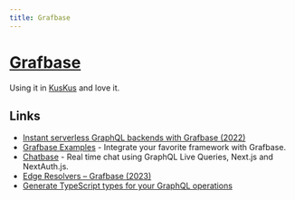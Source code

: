 ```yaml
---
title: Grafbase
---
```


# [Grafbase](https://grafbase.com/)

Using it in [KusKus](../../ideas/kuskus.md) and love it.

## Links

- [Instant serverless GraphQL backends with Grafbase (2022)](https://www.youtube.com/watch?v=JMizhu3ut-M)
- [Grafbase Examples](https://github.com/grafbase/examples) - Integrate your favorite framework with Grafbase.
- [Chatbase](https://github.com/notrab/chatbase) - Real time chat using GraphQL Live Queries, Next.js and NextAuth.js.
- [Edge Resolvers – Grafbase (2023)](https://grafbase.com/changelog/edge-resolvers)
- [Generate TypeScript types for your GraphQL operations](https://grafbase.com/guides/generate-typescript-types-for-your-graphql-operations)
